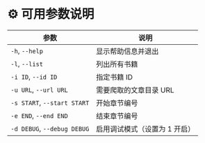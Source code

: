 ⚙️ 可用参数说明
================

| 参数                        | 说明                                 |
|-----------------------------|--------------------------------------|
| `-h`, `--help`              | 显示帮助信息并退出                    |
| `-l`, `--list`              | 列出所有书籍                          |
| `-i ID`, `--id ID`          | 指定书籍 ID                           |
| `-u URL`, `--url URL`       | 需要爬取的文章目录 URL                |
| `-s START`, `--start START` | 开始章节编号                          |
| `-e END`, `--end END`       | 结束章节编号                          |
| `-d DEBUG`, `--debug DEBUG` | 启用调试模式（设置为 1 开启）         |
